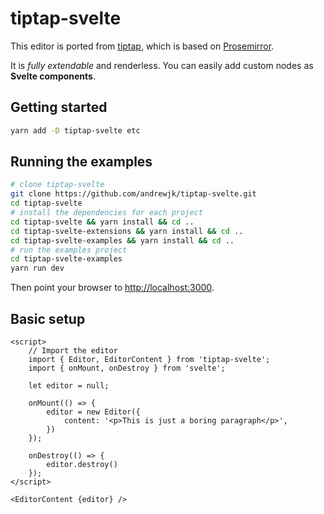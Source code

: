 # tiptap-svelte

This editor is ported from [tiptap](https://tiptap.scrumpy.io), which is based on [Prosemirror](https://prosemirror.net).

It is *fully extendable* and renderless. You can easily add custom nodes as __Svelte components__.

## Getting started

```bash
yarn add -D tiptap-svelte etc
```

## Running the examples

```bash
# clone tiptap-svelte
git clone https://github.com/andrewjk/tiptap-svelte.git
cd tiptap-svelte
# install the dependencies for each project
cd tiptap-svelte && yarn install && cd ..
cd tiptap-svelte-extensions && yarn install && cd ..
cd tiptap-svelte-examples && yarn install && cd ..
# run the examples project
cd tiptap-svelte-examples
yarn run dev
```

Then point your browser to [http://localhost:3000](http://localhost:3000).

## Basic setup

```
<script>
    // Import the editor
    import { Editor, EditorContent } from 'tiptap-svelte';
    import { onMount, onDestroy } from 'svelte';

    let editor = null;

    onMount(() => {
        editor = new Editor({
            content: '<p>This is just a boring paragraph</p>',
        })
    });

    onDestroy(() => {
        editor.destroy()
    });
</script>

<EditorContent {editor} />
```

